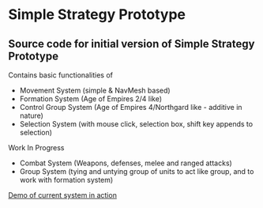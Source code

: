 # Simple Strategy Prototype
## Source code for initial version of Simple Strategy Prototype

Contains basic functionalities of

- Movement System (simple & NavMesh based)
- Formation System (Age of Empires 2/4 like)
- Control Group System (Age of Empires 4/Northgard like - additive in nature)
- Selection System (with mouse click, selection box, shift key appends to selection)

Work In Progress

- Combat System (Weapons, defenses, melee and ranged attacks)
- Group System (tying and untying group of units to act like group, and to work with formation system)

[Demo of current system in action](https://youtu.be/PgVXYvUeLJI)


